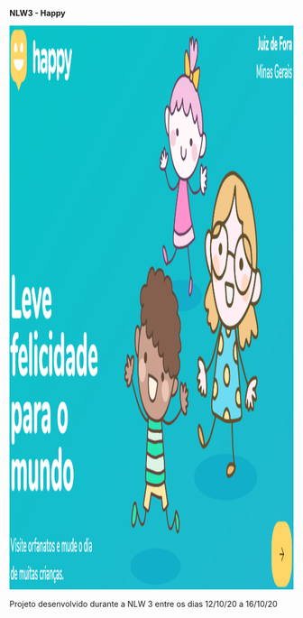 <b>NLW3 - Happy</b>
<p align="center">
  <img src="https://github.com/alewebcode/nlw3/blob/master/banner_happy.png?raw=true" height="1000" width="1000" alt="Unform" />
</p>
Projeto desenvolvido durante a NLW 3 entre os dias 12/10/20 a 16/10/20
